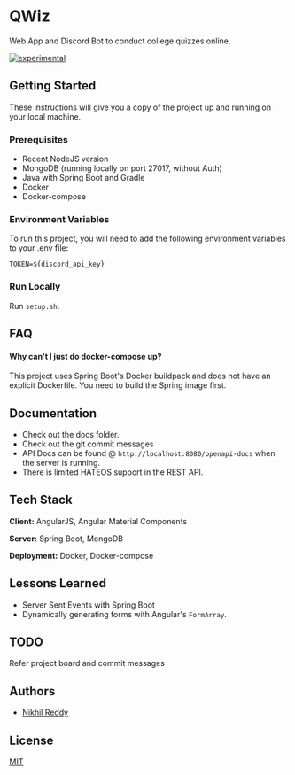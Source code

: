 # QWiz

Web App and Discord Bot to conduct college quizzes online.

[![experimental](http://badges.github.io/stability-badges/dist/experimental.svg)](http://github.com/badges/stability-badges)


## Getting Started

These instructions will give you a copy of the project up and running on your local machine.

### Prerequisites

- Recent NodeJS version
- MongoDB (running locally on port 27017, without Auth)
- Java with Spring Boot and Gradle
- Docker
- Docker-compose

### Environment Variables

To run this project, you will need to add the following environment variables to your .env file:

`TOKEN=${discord_api_key}`

### Run Locally
Run `setup.sh`.


## FAQ

#### Why can't I just do docker-compose up?

This project uses Spring Boot's Docker buildpack and does not have an explicit Dockerfile. You need to build the Spring image first. 


## Documentation
- Check out the docs folder.
- Check out the git commit messages
- API Docs can be found @ `http://localhost:8080/openapi-docs` when the server is running.
- There is limited HATEOS support in the REST API.

## Tech Stack

**Client:** AngularJS, Angular Material Components

**Server:** Spring Boot, MongoDB

**Deployment:** Docker, Docker-compose


## Lessons Learned

- Server Sent Events with Spring Boot
- Dynamically generating forms with Angular's `FormArray`.

## TODO
Refer project board and commit messages


## Authors

- [Nikhil Reddy](https://www.github.com/npalladium)


## License

[MIT](https://choosealicense.com/licenses/mit/)
